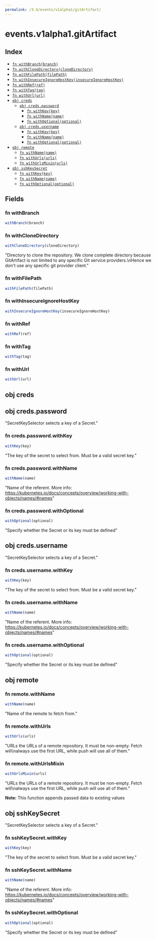 ```yaml
---
permalink: /3.4/events/v1alpha1/gitArtifact/
---
```


# events.v1alpha1.gitArtifact



## Index

* [`fn withBranch(branch)`](#fn-withbranch)
* [`fn withCloneDirectory(cloneDirectory)`](#fn-withclonedirectory)
* [`fn withFilePath(filePath)`](#fn-withfilepath)
* [`fn withInsecureIgnoreHostKey(insecureIgnoreHostKey)`](#fn-withinsecureignorehostkey)
* [`fn withRef(ref)`](#fn-withref)
* [`fn withTag(tag)`](#fn-withtag)
* [`fn withUrl(url)`](#fn-withurl)
* [`obj creds`](#obj-creds)
  * [`obj creds.password`](#obj-credspassword)
    * [`fn withKey(key)`](#fn-credspasswordwithkey)
    * [`fn withName(name)`](#fn-credspasswordwithname)
    * [`fn withOptional(optional)`](#fn-credspasswordwithoptional)
  * [`obj creds.username`](#obj-credsusername)
    * [`fn withKey(key)`](#fn-credsusernamewithkey)
    * [`fn withName(name)`](#fn-credsusernamewithname)
    * [`fn withOptional(optional)`](#fn-credsusernamewithoptional)
* [`obj remote`](#obj-remote)
  * [`fn withName(name)`](#fn-remotewithname)
  * [`fn withUrls(urls)`](#fn-remotewithurls)
  * [`fn withUrlsMixin(urls)`](#fn-remotewithurlsmixin)
* [`obj sshKeySecret`](#obj-sshkeysecret)
  * [`fn withKey(key)`](#fn-sshkeysecretwithkey)
  * [`fn withName(name)`](#fn-sshkeysecretwithname)
  * [`fn withOptional(optional)`](#fn-sshkeysecretwithoptional)

## Fields

### fn withBranch

```ts
withBranch(branch)
```



### fn withCloneDirectory

```ts
withCloneDirectory(cloneDirectory)
```

"Directory to clone the repository. We clone complete directory because GitArtifact is not limited to any specific Git service providers.\nHence we don't use any specific git provider client."

### fn withFilePath

```ts
withFilePath(filePath)
```



### fn withInsecureIgnoreHostKey

```ts
withInsecureIgnoreHostKey(insecureIgnoreHostKey)
```



### fn withRef

```ts
withRef(ref)
```



### fn withTag

```ts
withTag(tag)
```



### fn withUrl

```ts
withUrl(url)
```



## obj creds



## obj creds.password

"SecretKeySelector selects a key of a Secret."

### fn creds.password.withKey

```ts
withKey(key)
```

"The key of the secret to select from.  Must be a valid secret key."

### fn creds.password.withName

```ts
withName(name)
```

"Name of the referent. More info: https://kubernetes.io/docs/concepts/overview/working-with-objects/names/#names"

### fn creds.password.withOptional

```ts
withOptional(optional)
```

"Specify whether the Secret or its key must be defined"

## obj creds.username

"SecretKeySelector selects a key of a Secret."

### fn creds.username.withKey

```ts
withKey(key)
```

"The key of the secret to select from.  Must be a valid secret key."

### fn creds.username.withName

```ts
withName(name)
```

"Name of the referent. More info: https://kubernetes.io/docs/concepts/overview/working-with-objects/names/#names"

### fn creds.username.withOptional

```ts
withOptional(optional)
```

"Specify whether the Secret or its key must be defined"

## obj remote



### fn remote.withName

```ts
withName(name)
```

"Name of the remote to fetch from."

### fn remote.withUrls

```ts
withUrls(urls)
```

"URLs the URLs of a remote repository. It must be non-empty. Fetch will\nalways use the first URL, while push will use all of them."

### fn remote.withUrlsMixin

```ts
withUrlsMixin(urls)
```

"URLs the URLs of a remote repository. It must be non-empty. Fetch will\nalways use the first URL, while push will use all of them."

**Note:** This function appends passed data to existing values

## obj sshKeySecret

"SecretKeySelector selects a key of a Secret."

### fn sshKeySecret.withKey

```ts
withKey(key)
```

"The key of the secret to select from.  Must be a valid secret key."

### fn sshKeySecret.withName

```ts
withName(name)
```

"Name of the referent. More info: https://kubernetes.io/docs/concepts/overview/working-with-objects/names/#names"

### fn sshKeySecret.withOptional

```ts
withOptional(optional)
```

"Specify whether the Secret or its key must be defined"